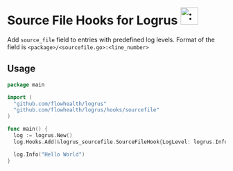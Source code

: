 # Source File Hooks for Logrus <img src="http://i.imgur.com/hTeVwmJ.png" width="40" height="40" alt=":walrus:" class="emoji" title=":walrus:"/>

Add `source_file` field to entries with predefined log levels. Format of the field is `<package>/<sourcefile.go>:<line_number>`

## Usage

```go
package main

import (
  "github.com/flowhealth/logrus"
  "github.com/flowhealth/logrus/hooks/sourcefile"
)

func main() {
  log := logrus.New()
  log.Hooks.Add(&logrus_sourcefile.SourceFileHook{LogLevel: logrus.InfoLevel})

  log.Info("Hello World")
}
```
